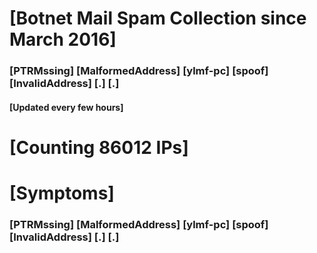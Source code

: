 # [Botnet Mail Spam Collection since March 2016]
### [PTRMssing] [MalformedAddress] [ylmf-pc] [spoof] [InvalidAddress] [.] [.]
#### [Updated every few hours]

# [Counting 86012 IPs]

# [Symptoms] 
###   [PTRMssing] [MalformedAddress] [ylmf-pc] [spoof] [InvalidAddress] [.] [.]
